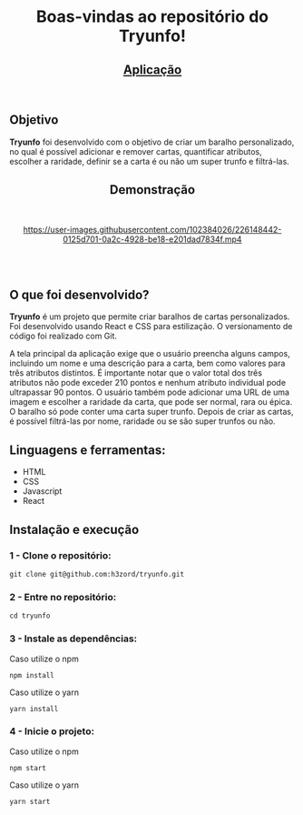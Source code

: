 <h1 align="center">Boas-vindas ao repositório do Tryunfo!</h1>

<h2 align="center">
  <a href="https://h3zord.github.io/tryunfo" target="_blank">
    Aplicação
  </a>
</h2>
<br/>

## Objetivo

<strong>Tryunfo</strong> foi desenvolvido com o objetivo de criar um baralho personalizado, no qual é possível adicionar e remover cartas, quantificar atributos, escolher a raridade, definir se a carta é ou não um super trunfo e filtrá-las.

<h2 align="center">Demonstração</h2>
<br/>

<div align="center">

https://user-images.githubusercontent.com/102384026/226148442-0125d701-0a2c-4928-be18-e201dad7834f.mp4

</div>

<br/>
<br/>

## O que foi desenvolvido?

<strong>Tryunfo</strong> é um projeto que permite criar baralhos de cartas personalizados. Foi desenvolvido usando React e CSS para estilização. O versionamento de código foi realizado com Git.

A tela principal da aplicação exige que o usuário preencha alguns campos, incluindo um nome e uma descrição para a carta, bem como valores para três atributos distintos. É importante notar que o valor total dos três atributos não pode exceder 210 pontos e nenhum atributo individual pode ultrapassar 90 pontos.
O usuário também pode adicionar uma URL de uma imagem e escolher a raridade da carta, que pode ser normal, rara ou épica. O baralho só pode conter uma carta super trunfo. Depois de criar as cartas, é possível filtrá-las por nome, raridade ou se são super trunfos ou não.

## Linguagens e ferramentas:
- HTML
- CSS
- Javascript
- React

## Instalação e execução

### 1 - Clone o repositório:
```
git clone git@github.com:h3zord/tryunfo.git
```

### 2 - Entre no repositório:
```
cd tryunfo
```

### 3 - Instale as dependências:
Caso utilize o npm
```
npm install
```
Caso utilize o yarn
```
yarn install
```

### 4 - Inicie o projeto:
Caso utilize o npm
```
npm start
```
Caso utilize o yarn
```
yarn start
```
